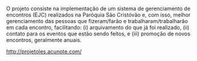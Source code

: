 O projeto consiste na implementação de um sistema de gerenciamento de encontros (EJC) realizados na Paróquia São Cristóvão e, com isso, melhor gerenciamento das pessoas que fizeram/farão e trabalharam/trabalharão em cada encontro, facilitando: (i) arquivamento do que já foi realizado, (ii) contato para os eventos que estão sendo feitos, e (iii) promoção de novos encontros, geralmente anuais.

http://projetoles.acunote.com/
